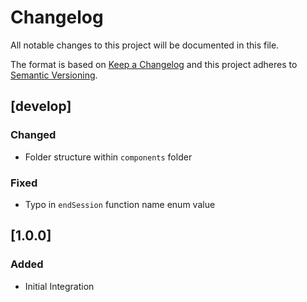 # Changelog
All notable changes to this project will be documented in this file.

The format is based on [Keep a Changelog](http://keepachangelog.com/)
and this project adheres to [Semantic Versioning](http://semver.org/).

## [develop]
### Changed
- Folder structure within `components` folder

### Fixed
- Typo in `endSession` function name enum value

## [1.0.0]
### Added
- Initial Integration
